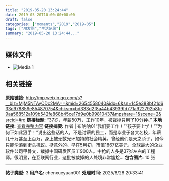 ```yaml
---
title: "2019-05-20 13:24:44"
date: 2019-05-20T10:00:00+08:00
draft: false
categories: ["moments","2019","2019-05"]
tags: ["朋友圈","生活记录"]
summary: "2019-05-20 13:24:44..."
---
```


## 媒体文件

- ![Media 1](/Moments/photos/2019-05-20/201905201324440.jpg)

## 相关链接

**原始链接:** http://mp.weixin.qq.com/s?__biz=MjM5NTAyODc2MA==&mid=2654558040&idx=6&sn=145e388bf21d633d978859e854870754&chksm=bd333d2f8a44b43939fd771a922792b8fc9aa568512a109b542fe868b45ce17d9e0b99810437&mpshare=1&scene=2&srcid=#rd
**链接标题:** “37岁，年薪50万，工作10年，被裁掉只用了10分钟。”
**本地链接:** [查看完整内容](/link_content/2019/05/2019-05-20/link_content/)
**链接摘要:** 作者 | 布呐呐01“我们要工作！”“孩子要上学！”“为何下如此狠手！”说出这些话的人，不是讨薪的民工，而是毕业于各大名校，年薪几十万甚至上百万，身上被无数光环加持的社会精英。曾经他们是天之骄子，如今只能沦落到街头抗议。挺意外的。早在5月初，市值1867亿美元，全球最大的企业软件公司甲骨文，裁掉中国研发区员工900人。中枪的人多是37岁左右的工程师。很明显，在互联网行业，这批被裁掉的人处境非常尴尬...
**包含图片:** 10 张

---

**帖子类型:** 3
**用户名:** chenxueyuan001
**处理时间:** 2025/8/28 20:33:41
